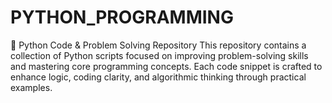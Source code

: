 # PYTHON_PROGRAMMING
🐍 Python Code &amp; Problem Solving Repository This repository contains a collection of Python scripts focused on improving problem-solving skills and mastering core programming concepts. Each code snippet is crafted to enhance logic, coding clarity, and algorithmic thinking through practical examples.
